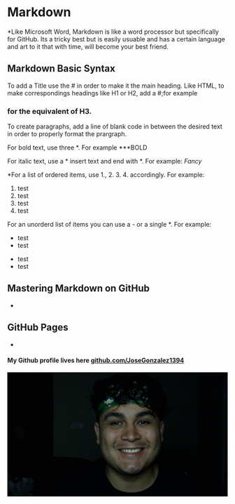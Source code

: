# Markdown

*Like Microsoft Word, Markdown is like a word processor but specifically for GitHub. Its a tricky best but is easily usuable and has a certain language and art to it that with time, will become your best friend.  


## Markdown Basic Syntax

To add a Title use the # in order to make it the main heading. Like HTML, to make correspondings headings like H1 or H2, add a #;for example 
### for the equivalent of H3. 

To create paragraphs, add a line of blank code in between the desired text in order to properly format the prargraph.

For bold text, use three *. For example
***BOLD

For italic text, use a * insert text and end with *. For example: 
*Fancy*

*For a list of ordered items, use 1., 2. 3. 4. accordingly. For example: 
1. test 
2. test 
3. test 
4. test

For an unorderd list of items you can use a - or a single *. For example:
* test 
* test 
- test 
- test 


## Mastering Markdown on GitHub

*


## GitHub Pages

*


#### My Github profile lives here [github.com/JoseGonzalez1394](https://github.com/JoseGonzalez1394)

![](/WIN_20220627_05_31_26_Pro.jpg)

